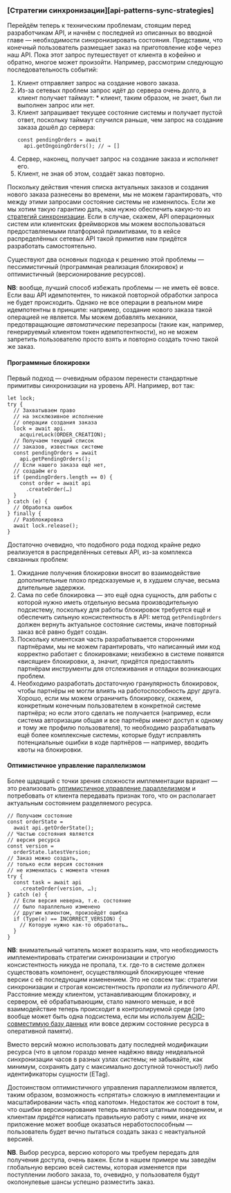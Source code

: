 ### [Стратегии синхронизации][api-patterns-sync-strategies]

Перейдём теперь к техническим проблемам, стоящим перед разработчикам API, и начнём с последней из описанных во вводной главе — необходимости синхронизировать состояния. Представим, что конечный пользователь размещает заказ на приготовление кофе через наш API. Пока этот запрос путешествует от клиента в кофейню и обратно, многое может произойти. Например, рассмотрим следующую последовательность событий:

  1. Клиент отправляет запрос на создание нового заказа.
  2. Из-за сетевых проблем запрос идёт до сервера очень долго, а клиент получает таймаут:
    * клиент, таким образом, не знает, был ли выполнен запрос или нет.
  3. Клиент запрашивает текущее состояние системы и получает пустой ответ, поскольку таймаут случился раньше, чем запрос на создание заказа дошёл до сервера:
      ```
      const pendingOrders = await 
        api.getOngoingOrders(); // → []
      ```
  4. Сервер, наконец, получает запрос на создание заказа и исполняет его.
  5. Клиент, не зная об этом, создаёт заказ повторно.

Поскольку действия чтения списка актуальных заказов и создания нового заказа разнесены во времени, мы не можем гарантировать, что между этими запросами состояние системы не изменилось. Если же мы хотим такую гарантию дать, нам нужно обеспечить какую-то из [стратегий синхронизации](https://en.wikipedia.org/wiki/Synchronization_(computer_science)). Если в случае, скажем, API операционных систем или клиентских фреймворков мы можем воспользоваться предоставляемыми платформой примитивами, то в кейсе распределённых сетевых API такой примитив нам придётся разработать самостоятельно.

Существуют два основных подхода к решению этой проблемы — пессимистичный (программная реализация блокировок) и оптимистичный (версионирование ресурсов).

**NB**: вообще, лучший способ избежать проблемы — не иметь её вовсе. Если ваш API идемпотентен, то никакой повторной обработки запроса не будет происходить. Однако не все операции в реальном мире идемпотентны в принципе: например, создание нового заказа такой операцией не является. Мы можем добавлять механики, предотвращающие *автоматические* перезапросы (такие как, например, генерируемый клиентом токен идемпотентности), но не можем запретить пользователю просто взять и повторно создать точно такой же заказ.

#### Программные блокировки

Первый подход — очевидным образом перенести стандартные примитивы синхронизации на уровень API. Например, вот так:

```
let lock;
try {
  // Захватываем право
  // на эксклюзивное исполнение
  // операции создания заказа
  lock = await api.
    acquireLock(ORDER_CREATION);
  // Получаем текущий список
  // заказов, известных системе
  const pendingOrders = await 
    api.getPendingOrders();
  // Если нашего заказа ещё нет,
  // создаём его
  if (pendingOrders.length == 0) {
    const order = await api
      .createOrder(…)
  }
} catch (e) {
  // Обработка ошибок
} finally {
  // Разблокировка
  await lock.release();
}
```

Достаточно очевидно, что подобного рода подход крайне редко реализуется в распределённых сетевых API, из-за комплекса связанных проблем:

  1. Ожидание получения блокировки вносит во взаимодействие дополнительные плохо предсказуемые и, в худшем случае, весьма длительные задержки.
  2. Сама по себе блокировка — это ещё одна сущность, для работы с которой нужно иметь отдельную весьма производительную подсистему, поскольку для работы блокировок требуется ещё и обеспечить сильную консистентность в API: метод `getPendingOrders` должен вернуть актуальное состояние системы, иначе повторный заказ всё равно будет создан.
  3. Поскольку клиентская часть разрабатывается сторонними партнёрами, мы не можем гарантировать, что написанный ими код корректно работает с блокировками; неизбежно в системе появятся «висящие» блокировки, а, значит, придётся предоставлять партнёрам инструменты для отслеживания и отладки возникающих проблем.
  4. Необходимо разработать достаточную гранулярность блокировок, чтобы партнёры не могли влиять на работоспособность друг друга. Хорошо, если мы можем ограничить блокировку, скажем, конкретным конечным пользователем в конкретной системе партнёра; но если этого сделать не получается (например, если система авторизации общая и все партнёры имеют доступ к одному и тому же профилю пользователя), то необходимо разрабатывать ещё более комплексные системы, которые будут исправлять потенциальные ошибки в коде партнёров — например, вводить квоты на блокировки.

#### Оптимистичное управление параллелизмом

Более щадящий с точки зрения сложности имплементации вариант — это реализовать [оптимистичное управление параллелизмом](https://en.wikipedia.org/wiki/Optimistic_concurrency_control) и потребовать от клиента передавать признак того, что он располагает актуальным состоянием разделяемого ресурса.

```
// Получаем состояние
const orderState = 
  await api.getOrderState();
// Частью состояния является
// версия ресурса
const version = 
  orderState.latestVersion;
// Заказ можно создать,
// только если версия состояния
// не изменилась с момента чтения
try {
  const task = await api
    .createOrder(version, …);
} catch (e) {
  // Если версия неверна, т.е. состояние
  // было параллельно изменено
  // другим клиентом, произойдёт ошибка
  if (Type(e) == INCORRECT_VERSION) {
    // Которую нужно как-то обработать…
  }
}
```

**NB**: внимательный читатель может возразить нам, что необходимость имплементировать стратегии синхронизации и строгую консистентность никуда не пропала, т.к. где-то в системе должен существовать компонент, осуществляющий блокирующее чтение версии с её последующим изменением. Это не совсем так: стратегии синхронизации и строгая консистентность *пропали из публичного API*. Расстояние между клиентом, устанавливающим блокировку, и сервером, её обрабатывающим, стало намного меньше, и всё взаимодействие теперь происходит в контролируемой среде (это вообще может быть одна подсистема, если мы используем [ACID-совместимую базу данных](https://en.wikipedia.org/wiki/ACID) или вовсе держим состояние ресурса в оперативной памяти).

Вместо версий можно использовать дату последней модификации ресурса (что в целом гораздо менее надёжно ввиду неидеальной синхронизации часов в разных узлах системы; не забывайте, как минимум, сохранять дату с максимально доступной точностью!) либо идентификаторы сущности (ETag).

Достоинством оптимистичного управления параллелизмом является, таким образом, возможность «спрятать» сложную в имплементации и масштабировании часть «под капотом». Недостаток же состоит в том, что ошибки версионирования теперь являются штатным поведением, и клиентам *придётся* написать правильную работу с ними,  иначе их приложение может вообще оказаться неработоспособным — пользователь будет вечно пытаться создать заказ с неактуальной версией.

**NB**. Выбор ресурса, версию которого мы требуем передать для получения доступа, очень важен. Если в нашем примере мы заведём глобальную версию всей системы, которая изменяется при поступлении любого заказа, то, очевидно, у пользователя будут околонулевые шансы успешно разместить заказ.
